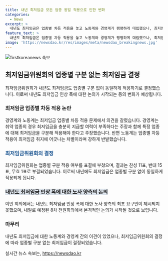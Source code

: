 ```yaml
---
title: 내년 최저임금 모든 업종 동일 적용으로 인한 변화
categories:
  - News
excerpt: >
  내년도 최저임금은 업종별 차등 적용을 놓고 노동계와 경영계가 팽팽하게 대립했으나, 최저임금위원회는 동일한 금액으로 적용하기로 표결을 내리고 노동계에 힘 실어주며 결정됐다. 내년 최저임금 인상 폭에 대한 논의는 내일부터 시작될 예정이다. 최저임금을 놓고 노동계와 경영계는 의견이 엇갈리면서 최저임금위원회가 결론을 내렸고, 내년도 최저임금 인상 폭에 대한 논의는 이르면 내일부터 시작될 것으로 보인다.
feature_text: >
  내년도 최저임금은 업종별 차등 적용을 놓고 노동계와 경영계가 팽팽하게 대립했으나, 최저임금위원회는 동일한 금액으로 적용하기로 표결을 내리고 노동계에 힘 실어주며 결정됐다. 내년 최저임금 인상 폭에 대한 논의는 내일부터 시작될 예정이다. 최저임금을 놓고 노동계와 경영계는 의견이 엇갈리면서 최저임금위원회가 결론을 내렸고, 내년도 최저임금 인상 폭에 대한 논의는 이르면 내일부터 시작될 것으로 보인다.
image: 'https://newsdao.kr/res/images/meta/newsdao_breakingnews.jpg'
---
```


<p><img src="https://newsdao.kr/res/images/meta/newsdao_breakingnews.jpg" alt="firstkoreanews 속보" /></p>

<h2 data-ke-size="size26">최저임금위원회의 업종별 구분 없는 최저임금 결정</h2>

<p data-ke-size="size16">최저임금위원회가 내년도 최저임금도 업종별 구분 없이 동일하게 적용하기로 결정했습니다. 이로써 내년도 최저임금 인상 폭에 대한 논의가 시작되는 등의 변화가 예상됩니다.</p>

<h3>최저임금 업종별 차등 적용 논란</h3>

<p data-ke-size="size16">경영계와 노동계는 최저임금 업종별 차등 적용 문제에서 의견을 갈렸습니다. 경영계는 취약 업종의 경우 최저임금을 충분히 지급할 여력이 부족하다는 주장과 함께 특정 업종에 대해 최저임금을 구분해 적용해야 한다고 주장했습니다. 반면 노동계는 업종별 차등 적용이 최저임금 취지에 어긋나는 차별이라며 강하게 반발했습니다.</p>

<h3><b><span style="color: #1a5490;">최저임금위원회의 결정</span></b></h3>

<p data-ke-size="size16">최저임금위원회는 업종별 구분 적용 여부를 표결에 부쳤으며, 결과는 찬성 11표, 반대 15표, 무효 1표로 부결되었습니다. 이로써 내년에도 최저임금은 업종별 구분 없이 동일하게 적용되게 됩니다.</p>

<h3><b><span style="background-color: #21538527;">내년도 최저임금 인상 폭에 대한 노사 양측의 논의</span></b></h3>

<p data-ke-size="size16">이번 회의에서는 내년도 최저임금 인상 폭에 대한 노사 양측의 최초 요구안이 제시되지 못했으며, 내일로 예정된 8차 전원회의에서 본격적인 논의가 시작될 것으로 보입니다.</p>

<h3>마무리</h3>

<p data-ke-size="size16">내년도 최저임금에 대한 노동계와 경영계 간의 이견이 있었으나, 최저임금위원회의 결정에 따라 업종별 구분 없는 최저임금이 결정되었습니다.</p>
실시간 뉴스 속보는, <a href="https://newsdao.kr" rel="dofollow">https://newsdao.kr</a>


